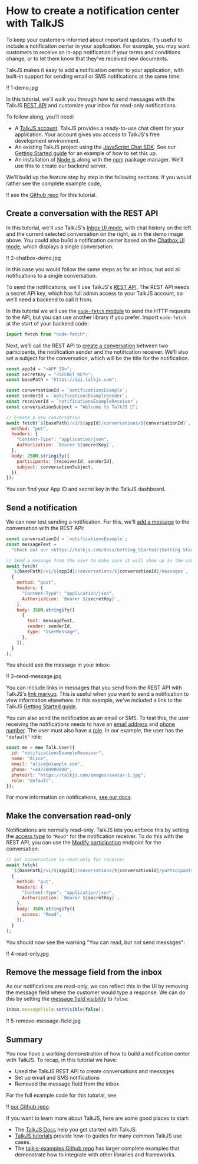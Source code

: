 # How to create a notification center with TalkJS

To keep your customers informed about important updates, it's useful to include a notification center in your application. For example, you may want customers to receive an in-app notification if your terms and conditions change, or to let them know that they've received new documents.

TalkJS makes it easy to add a notification center to your application, with built-in support for sending email or SMS notifications at the same time:

!! 1-demo.jpg

In this tutorial, we'll walk you through how to send messages with the TalkJS [REST API](https://talkjs.com/docs/Reference/REST_API/Getting_Started/Introduction/) and customize your inbox for read-only notifications.

To follow along, you’ll need:

- A [TalkJS account](https://talkjs.com/dashboard/login). TalkJS provides a ready-to-use chat client for your application. Your account gives you access to TalkJS's free development environment.
- An existing TalkJS project using the [JavaScript Chat SDK](https://talkjs.com/docs/Reference/JavaScript_Chat_SDK/). See our [Getting Started guide](https://talkjs.com/docs/Getting_Started/) for an example of how to set this up.
- An installation of [Node.js](https://nodejs.org/) along with the [npm](https://www.npmjs.com/) package manager. We’ll use this to create our backend server.

We’ll build up the feature step by step in the following sections. If you would rather see the complete example code,

!! see the [Github repo]() for this tutorial.

## Create a conversation with the REST API

In this tutorial, we'll use TalkJS's [Inbox UI mode](https://talkjs.com/docs/Features/Chat_UI_Modes/The_Inbox/), with chat history on the left and the current selected conversation on the right, as in the demo image above. You could also build a notification center based on the [Chatbox UI mode](https://talkjs.com/docs/Features/Chat_UI_Modes/The_Chatbox/), which displays a single conversation:

!! 2-chatbox-demo.jpg

In this case you would follow the same steps as for an inbox, but add all notifications to a single conversation.

To send the notifications, we'll use TalkJS's [REST API](https://talkjs.com/docs/Reference/REST_API/Getting_Started/Introduction/). The REST API needs a secret API key, which has full admin access to your TalkJS account, so we'll need a backend to call it from.

In this tutorial we will use the [`node-fetch` module](https://github.com/node-fetch/node-fetch) to send the HTTP requests to the API, but you can use another library if you prefer. Import `node-fetch` at the start of your backend code:

```js
import fetch from "node-fetch";
```

Next, we'll call the REST API to [create a conversation](https://talkjs.com/docs/Reference/REST_API/Conversations/#setting-conversation-data) between two participants, the notification sender and the notification receiver. We'll also set a subject for the conversation, which will be the title for the notification.

```js
const appId = "<APP_ID>";
const secretKey = "<SECRET_KEY>";
const basePath = "https://api.talkjs.com";

const conversationId = `notificationsExample`;
const senderId = `notificationsExampleSender`;
const receiverId = `notificationsExampleReceiver`;
const conversationSubject = "Welcome to TalkJS 👋";

// Create a new conversation
await fetch(`${basePath}/v1/${appId}/conversations/${conversationId}`, {
  method: "put",
  headers: {
    "Content-Type": "application/json",
    Authorization: `Bearer ${secretKey}`,
  },
  body: JSON.stringify({
    participants: [receiverId, senderId],
    subject: conversationSubject,
  }),
});
```

You can find your App ID and secret key in the TalkJS dashboard.

## Send a notification

We can now test sending a notification. For this, we'll [add a message](https://talkjs.com/docs/Reference/REST_API/Messages/#sending-on-behalf-of-a-user) to the conversation with the REST API:

```js
const conversationId = `notificationsExample`;
const messageText =
  "Check out our <https://talkjs.com/docs/Getting_Started/|Getting Started guide>!";

// Send a message from the user to make sure it will show up in the conversation list
await fetch(
  `${basePath}/v1/${appId}/conversations/${conversationId}/messages`,
  {
    method: "post",
    headers: {
      "Content-Type": "application/json",
      Authorization: `Bearer ${secretKey}`,
    },
    body: JSON.stringify([
      {
        text: messageText,
        sender: senderId,
        type: "UserMessage",
      },
    ]),
  }
);
```

You should see the message in your inbox:

!! 3-send-message.jpg

You can include links in messages that you send from the REST API with TalkJS's [link markup](https://talkjs.com/docs/Features/Customizations/Formatting/#links). This is useful when you want to send a notification to view information elsewhere. In this example, we've included a link to the TalkJS [Getting Started guide](https://talkjs.com/docs/Getting_Started/).

You can also send the notification as an email or SMS. To test this, the user receiving the notifications needs to have an [email address](https://talkjs.com/docs/Reference/Concepts/Users/#email) and [phone number](https://talkjs.com/docs/Reference/Concepts/Users/#phone). The user must also have a [role](https://talkjs.com/docs/Reference/Concepts/Roles/). In our example, the user has the `"default"` role:

```js
const me = new Talk.User({
  id: "notificationsExampleReceiver",
  name: "Alice",
  email: "alice@example.com",
  phone: "+447700900000",
  photoUrl: "https://talkjs.com/images/avatar-1.jpg",
  role: "default",
});
```

For more information on notifications, [see our docs](https://talkjs.com/docs/Features/Notifications/).

## Make the conversation read-only

Notifications are normally read-only. TalkJS lets you enforce this by setting the [access type](https://talkjs.com/docs/Reference/Concepts/Participants/#access) to `"Read"` for the notification receiver. To do this with the REST API, you can use the [Modify participation](https://talkjs.com/docs/Reference/REST_API/Participation/#modify-participation) endpoint for the conversation:

```js
// Set conversation to read-only for receiver
await fetch(
  `${basePath}/v1/${appId}/conversations/${conversationId}/participants/${receiverId}`,
  {
    method: "put",
    headers: {
      "Content-Type": "application/json",
      Authorization: `Bearer ${secretKey}`,
    },
    body: JSON.stringify({
      access: "Read",
    }),
  }
);
```

You should now see the warning "You can read, but not send messages":

!! 4-read-only.jpg

## Remove the message field from the inbox

As our notifications are read-only, we can reflect this in the UI by removing the message field where the customer would type a response. We can do this by setting the [message field visibility](https://talkjs.com/docs/Features/Customizations/The_Message_Field/#message-field-visibility) to `false`:

```js
inbox.messageField.setVisible(false);
```

!! 5-remove-message-field.jpg

## Summary

You now have a working demonstration of how to build a notification center with TalkJS. To recap, in this tutorial we have:

- Used the TalkJS REST API to create conversations and messages
- Set up email and SMS notifications
- Removed the message field from the inbox

For the full example code for this tutorial, see

!! [our Github repo]().

If you want to learn more about TalkJS, here are some good places to start:

- The [TalkJS Docs](https://talkjs.com/docs/) help you get started with TalkJS.
- [TalkJS tutorials](https://talkjs.com/resources/tag/tutorials/) provide how-to guides for many common TalkJS use cases.
- The [talkjs-examples Github repo](https://github.com/talkjs/talkjs-examples) has larger complete examples that demonstrate how to integrate with other libraries and frameworks.
